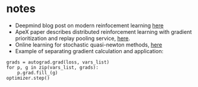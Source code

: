 # notes

- Deepmind blog post on modern reinfocement learning [here](https://deepmind.com/blog/article/Agent57-Outperforming-the-human-Atari-benchmark)
- ApeX paper describes distributed reinforcement learning with gradient prioritization and replay pooling service, [here](https://openreview.net/pdf?id=H1Dy---0Z).
- Online learning for stochastic quasi-newton methods, [here](http://proceedings.mlr.press/v2/schraudolph07a/schraudolph07a.pdf)
- Example of separating gradient calculation and application:
```
grads = autograd.grad(loss, vars_list)
for p, g in zip(vars_list, grads):
    p.grad.fill_(g)
optimizer.step()
```

